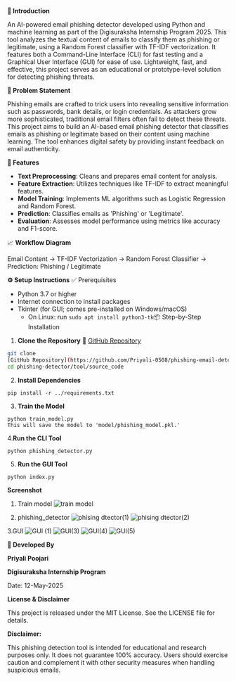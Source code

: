 
**🧠 Introduction**

An AI-powered email phishing detector developed using Python and machine learning as part of the Digisuraksha Internship Program 2025. This tool analyzes the textual content of emails to classify them as phishing or legitimate, using a Random Forest classifier with TF-IDF vectorization. It features both a Command-Line Interface (CLI) for fast testing and a Graphical User Interface (GUI) for ease of use. Lightweight, fast, and effective, this project serves as an educational or prototype-level solution for detecting phishing threats.

**🚨 Problem Statement**

Phishing emails are crafted to trick users into revealing sensitive information such as passwords, bank details, or login credentials. As attackers grow more sophisticated, traditional email filters often fail to detect these threats.
This project aims to build an AI-based email phishing detector that classifies emails as phishing or legitimate based on their content using machine learning. The tool enhances digital safety by providing instant feedback on email authenticity.

**🧰 Features**
- **Text Preprocessing**: Cleans and prepares email content for analysis.
- **Feature Extraction**: Utilizes techniques like TF-IDF to extract meaningful features.
- **Model Training**: Implements ML algorithms such as Logistic Regression and Random Forest.
- **Prediction**: Classifies emails as 'Phishing' or 'Legitimate'.
- **Evaluation**: Assesses model performance using metrics like accuracy and F1-score.

📈 **Workflow Diagram**

Email Content -> TF-IDF Vectorization -> Random Forest Classifier -> Prediction: Phishing / Legitimate

**⚙️ Setup Instructions**
✅ Prerequisites

- Python 3.7 or higher
- Internet connection to install packages
- Tkinter (for GUI; comes pre-installed on Windows/macOS)
    - On Linux: run `sudo apt install python3-tk`📦 Step-by-Step Installation

1. **Clone the Repository**
   🔗 [GitHub Repository](https://github.com/Priyali-0508/phishing-email-detector.git)
```bash
git clone
[GitHub Repository](https://github.com/Priyali-0508/phishing-email-detector.git)
cd phishing-detector/tool/source_code
```
2. **Install Dependencies**
 ```
pip install -r ../requirements.txt
 ```
3. **Train the Model**
 ```
python train_model.py
This will save the model to 'model/phishing_model.pkl.'
 ```
4.**Run the CLI Tool**
```
python phishing_detector.py
```
5. **Run the GUI Tool**
```
python index.py
```
**Screenshot**
 1. Train model
    ![train model](https://github.com/user-attachments/assets/f14d6fd3-897b-4ab4-a888-0b4b1f99110a)

2. phishing_detector
![phising dtector(1)](https://github.com/user-attachments/assets/9898b6e8-ba6a-4848-8322-9b4101d4f281)
![phising dtector(2)](https://github.com/user-attachments/assets/1affe4e5-466c-49a9-9bf5-476af2fd5428)

3.GUI 
![GUI (1)](https://github.com/user-attachments/assets/5fb20677-0b92-434a-91be-bd41033a33e9)
![GUI(3)](https://github.com/user-attachments/assets/16573076-405d-4328-97a1-98e2aaed21ab)
![GUI(4)](https://github.com/user-attachments/assets/b9397966-d90e-4072-b9d4-beb9c18e0b6d)
![GUI(5)](https://github.com/user-attachments/assets/d1537778-5e2d-4389-8d0a-4b6cf9e20a2f)

**👤 Developed By**

**Priyali Poojari**

**Digisuraksha Internship Program**

Date: 12-May-2025

**License & Disclaimer**

This project is released under the MIT License. See the LICENSE file for details.

**Disclaimer:**

This phishing detection tool is intended for educational and research purposes only. It does not guarantee 100% accuracy. Users should exercise caution and complement it with other security measures when handling suspicious emails.




